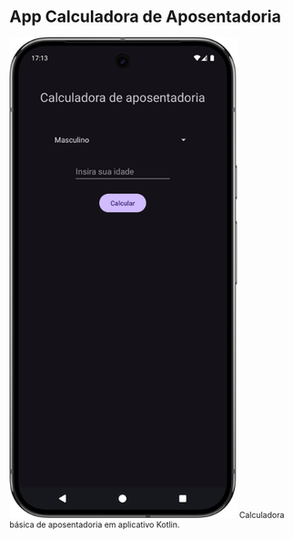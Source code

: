 # App Calculadora de Aposentadoria
<img src="captura-tela-app.png" alt="Captura de tela do aplicativo." width="400px" />
Calculadora básica de aposentadoria em aplicativo Kotlin.
